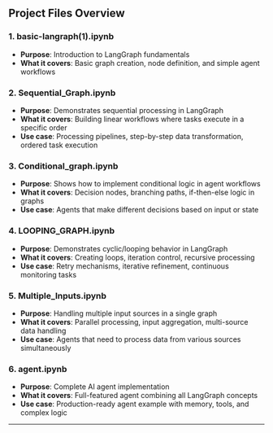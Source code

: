 ## Project Files Overview

### **1. basic-langraph(1).ipynb**
- **Purpose**: Introduction to LangGraph fundamentals
- **What it covers**: Basic graph creation, node definition, and simple agent workflows

### **2. Sequential_Graph.ipynb**
- **Purpose**: Demonstrates sequential processing in LangGraph
- **What it covers**: Building linear workflows where tasks execute in a specific order
- **Use case**: Processing pipelines, step-by-step data transformation, ordered task execution

### **3. Conditional_graph.ipynb**
- **Purpose**: Shows how to implement conditional logic in agent workflows
- **What it covers**: Decision nodes, branching paths, if-then-else logic in graphs
- **Use case**: Agents that make different decisions based on input or state

### **4. LOOPING_GRAPH.ipynb**
- **Purpose**: Demonstrates cyclic/looping behavior in LangGraph
- **What it covers**: Creating loops, iteration control, recursive processing
- **Use case**: Retry mechanisms, iterative refinement, continuous monitoring tasks

### **5. Multiple_Inputs.ipynb**
- **Purpose**: Handling multiple input sources in a single graph
- **What it covers**: Parallel processing, input aggregation, multi-source data handling
- **Use case**: Agents that need to process data from various sources simultaneously

### **6. agent.ipynb**
- **Purpose**: Complete AI agent implementation
- **What it covers**: Full-featured agent combining all LangGraph concepts
- **Use case**: Production-ready agent example with memory, tools, and complex logic

---
